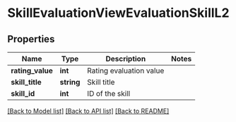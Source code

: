 # SkillEvaluationViewEvaluationSkillL2

## Properties
Name | Type | Description | Notes
------------ | ------------- | ------------- | -------------
**rating_value** | **int** | Rating evaluation value | 
**skill_title** | **string** | Skill title | 
**skill_id** | **int** | ID of the skill | 

[[Back to Model list]](../README.md#documentation-for-models) [[Back to API list]](../README.md#documentation-for-api-endpoints) [[Back to README]](../README.md)


